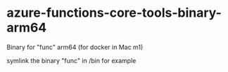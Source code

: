 # azure-functions-core-tools-binary-arm64
Binary for "func" arm64 (for docker in Mac m1)


symlink the binary "func" in /bin for example
